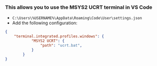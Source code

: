 
### This allows you to use the MSYS2 UCRT terminal in VS Code

* `C:\Users\%USERNAME%\AppData\Roaming\Code\User\settings.json`
* Add the following configuration:

```json
{
    "terminal.integrated.profiles.windows": {
            "MSYS2 UCRT": {
                "path": "ucrt.bat",
            }
        }
}
```